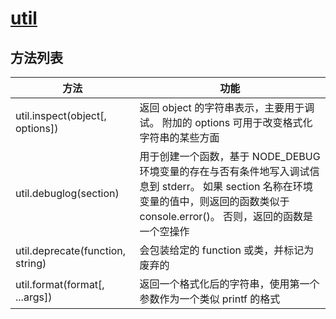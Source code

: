 # [util](http://nodejs.cn/api/util.html)

## 方法列表

方法                               | 功能
-------------------------------- | -------------------------------------------------------------------------------------------------------------------
util.inspect(object[, options])  | 返回 object 的字符串表示，主要用于调试。 附加的 options 可用于改变格式化字符串的某些方面
util.debuglog(section)           | 用于创建一个函数，基于 NODE_DEBUG 环境变量的存在与否有条件地写入调试信息到 stderr。 如果 section 名称在环境变量的值中，则返回的函数类似于 console.error()。 否则，返回的函数是一个空操作
util.deprecate(function, string) | 会包装给定的 function 或类，并标记为废弃的
util.format(format[, ...args])   | 返回一个格式化后的字符串，使用第一个参数作为一个类似 printf 的格式
